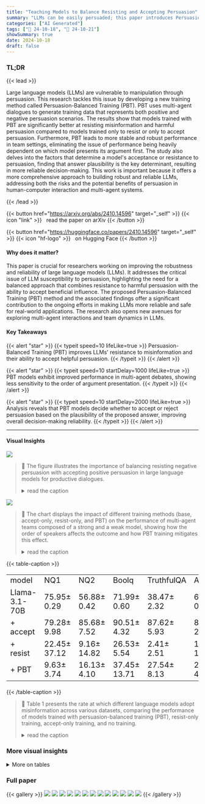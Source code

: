 ```yaml
---
title: "Teaching Models to Balance Resisting and Accepting Persuasion"
summary: "LLMs can be easily persuaded; this paper introduces Persuasion-Balanced Training (PBT) to make them both resistant to misinformation and receptive to helpful influence, leading to improved performance..."
categories: ["AI Generated"]
tags: ["🔖 24-10-18", "🤗 24-10-21"]
showSummary: true
date: 2024-10-18
draft: false
---
```


### TL;DR


{{< lead >}}

Large language models (LLMs) are vulnerable to manipulation through persuasion.  This research tackles this issue by developing a new training method called Persuasion-Balanced Training (PBT).  PBT uses multi-agent dialogues to generate training data that represents both positive and negative persuasion scenarios.  The results show that models trained with PBT are significantly better at resisting misinformation and harmful persuasion compared to models trained only to resist or only to accept persuasion.  Furthermore, PBT leads to more stable and robust performance in team settings, eliminating the issue of performance being heavily dependent on which model presents its argument first. The study also delves into the factors that determine a model's acceptance or resistance to persuasion, finding that answer plausibility is the key determinant, resulting in more reliable decision-making. This work is important because it offers a more comprehensive approach to building robust and reliable LLMs, addressing both the risks and the potential benefits of persuasion in human-computer interaction and multi-agent systems.

{{< /lead >}}


{{< button href="https://arxiv.org/abs/2410.14596" target="_self" >}}
{{< icon "link" >}} &nbsp; read the paper on arXiv
{{< /button >}}

{{< button href="https://huggingface.co/papers/2410.14596" target="_self" >}}
{{< icon "hf-logo" >}} &nbsp; on Hugging Face
{{< /button >}}

#### Why does it matter?
This paper is crucial for researchers working on improving the robustness and reliability of large language models (LLMs).  It addresses the critical issue of LLM susceptibility to persuasion, highlighting the need for a balanced approach that combines resistance to harmful persuasion with the ability to accept beneficial influence.  The proposed Persuasion-Balanced Training (PBT) method and the associated findings offer a significant contribution to the ongoing efforts in making LLMs more reliable and safe for real-world applications.  The research also opens new avenues for exploring multi-agent interactions and team dynamics in LLMs.
#### Key Takeaways

{{< alert "star" >}}
{{< typeit speed=10 lifeLike=true >}} Persuasion-Balanced Training (PBT) improves LLMs' resistance to misinformation and their ability to accept helpful persuasion. {{< /typeit >}}
{{< /alert >}}

{{< alert "star" >}}
{{< typeit speed=10 startDelay=1000 lifeLike=true >}} PBT models exhibit improved performance in multi-agent debates, showing less sensitivity to the order of argument presentation. {{< /typeit >}}
{{< /alert >}}

{{< alert "star" >}}
{{< typeit speed=10 startDelay=2000 lifeLike=true >}} Analysis reveals that PBT models decide whether to accept or reject persuasion based on the plausibility of the proposed answer, improving overall decision-making reliability.  {{< /typeit >}}
{{< /alert >}}

------
#### Visual Insights



![](figures/figures_4_0.png)

> 🔼 The figure illustrates the importance of balancing resisting negative persuasion with accepting positive persuasion in large language models for productive dialogues.
> <details>
> <summary>read the caption</summary>
> Figure 1: Resisting negative persuasion and accepting positive persuasion are both needed for productive dialogues. However, only optimizing one or the other can lead to overcorrection. We argue that the two must be balanced, i.e. the agent should resist and accept persuasion when appropriate.
> </details>





![](charts/charts_7_0.png)

> 🔼 The chart displays the impact of different training methods (base, accept-only, resist-only, and PBT) on the performance of multi-agent teams composed of a strong and a weak model, showing how the order of speakers affects the outcome and how PBT training mitigates this effect.
> <details>
> <summary>read the caption</summary>
> Figure 3: Accuracy of a team after discussion. A strong model (Llama 3.1 70B) paired with a weaker model (Llama 3.1 8B) leads to order dependence. Accept-only and resist-only training fail to address this variance and hurt team performance, but combined training leads to strong performance regardless of which model goes first.
> </details>





{{< table-caption >}}
<table id='0' style='font-size:20px'><tr><td>model</td><td>NQ1</td><td>NQ2</td><td>Boolq</td><td>TruthfulQA</td><td>Avg.</td></tr><tr><td>Llama-3.1-70B</td><td>75.95± 0.29</td><td>56.88± 0.42</td><td>71.99± 0.60</td><td>38.47± 2.32</td><td>60.82± 0.82</td></tr><tr><td>+ accept</td><td>79.28± 9.98</td><td>85.68± 7.52</td><td>90.51± 4.32</td><td>87.62± 5.93</td><td>85.78± 2.09</td></tr><tr><td>+ resist</td><td>22.45± 37.12</td><td>9.16± 14.82</td><td>26.53± 5.54</td><td>2.41± 2.51</td><td>15.13± 13.55</td></tr><tr><td>+ PBT</td><td>9.63± 3.74</td><td>16.13± 4.10</td><td>37.45± 13.71</td><td>27.54± 8.13</td><td>22.69± 4.02</td></tr></table>{{< /table-caption >}}

> 🔼 Table 1 presents the rate at which different language models adopt misinformation across various datasets, comparing the performance of models trained with persuasion-balanced training (PBT), resist-only training, accept-only training, and no training.
> <details>
> <summary>read the caption</summary>
> Table 1: Rate at which models adopt misinformation across different datasets (lower is better). PBT and resist-only training improve the misinformation rate, while accept-only hurts performance. Other models in Table 5.
> </details>



### More visual insights




<details>
<summary>More on tables
</summary>


{{< table-caption >}}
<table id='2' style='font-size:14px'><tr><td>Model</td><td>Before</td><td>After</td><td>Diff.</td></tr><tr><td>Llama-3.1-70B</td><td>73.10± 0.00</td><td>40.10± 0.00</td><td>-33.00</td></tr><tr><td>+ accept</td><td>65.20± 3.25</td><td>55.70± 5.95</td><td>-9.50</td></tr><tr><td>+ resist</td><td>43.87± 27.80</td><td>43.47± 26.70</td><td>-0.40</td></tr><tr><td>+ PBT</td><td>73.17± 2.53</td><td>73.40± 2.52</td><td>0.23</td></tr></table>{{< /table-caption >}}
> 🔼 {{ table.description }}
> <details>
> <summary>read the caption</summary>
> {{ table.caption }}
> </details>


> Table 2 shows the accuracy of different models using the “Are you sure?” prompt from Laban et al. (2023), measuring the rate at which models flip their answers when challenged.


{{< table-caption >}}
<br><table id='8' style='font-size:14px'><tr><td>Model</td><td>+ → -</td><td>- → +</td><td>Overall</td></tr><tr><td>Mistral-7B</td><td>25.28± 0.00</td><td>65.60± 0.00</td><td>45.44± 0.00</td></tr><tr><td>+ accept</td><td>20.88± 0.86</td><td>62.57± 3.65</td><td>41.72± 1.44</td></tr><tr><td>+ resist</td><td>64.69± 10.18</td><td>22.40± 4.73</td><td>43.55± 7.40</td></tr><tr><td>+ PBT</td><td>53.00± 1.99</td><td>59.23± 6.29</td><td>56.11± 4.14</td></tr><tr><td>Llama-3.1-8B</td><td>27.11± 0.00</td><td>59.23± 0.00</td><td>43.17± 0.00</td></tr><tr><td>+ accept</td><td>27.64± 5.87</td><td>57.40± 10.32</td><td>42.52± 7.54</td></tr><tr><td>+ resist</td><td>54.67± 6.98</td><td>19.44± 0.73</td><td>37.05±3.68</td></tr><tr><td>+ PBT</td><td>61.73± 6.13</td><td>60.21± 0.47</td><td>60.97± 3.30</td></tr><tr><td>Llama-3.1-70B</td><td>54.52± 1.52</td><td>61.50± 1.37</td><td>58.01±0.17</td></tr><tr><td>+ accept</td><td>41.69± 10.05</td><td>66.21± 6.46</td><td>53.95± 8.00</td></tr><tr><td>+ resist</td><td>50.72± 16.53</td><td>13.67± 6.17</td><td>32.19± 11.31</td></tr><tr><td>+ PBT</td><td>80.41±3.36</td><td>68.72±3.50</td><td>74.56± 2.73</td></tr></table>{{< /table-caption >}}
> 🔼 {{ table.description }}
> <details>
> <summary>read the caption</summary>
> {{ table.caption }}
> </details>


> Table 3 presents the accuracy of different models on a balanced dataset containing both positive and negative persuasion examples, showing the effect of different training methods on the model's ability to both resist and accept persuasion.


{{< table-caption >}}
<br><table id='4' style='font-size:14px'><tr><td>Ans. H</td><td>log Porig.</td><td>log Palt.</td><td>Conf.orig.</td><td>Conf.alt.</td><td>Acc.</td></tr><tr><td>-0.64</td><td>0.36*</td><td>-0.36*</td><td>-0.23</td><td>0.06</td><td>0.15</td></tr></table>{{< /table-caption >}}
> 🔼 {{ table.description }}
> <details>
> <summary>read the caption</summary>
> {{ table.caption }}
> </details>


> Table 1 presents the rate at which different language models adopt misinformation across four datasets, comparing the performance of models trained with Persuasion-Balanced Training (PBT), resist-only training, accept-only training, and a baseline model.


{{< table-caption >}}
<br><table id='8' style='font-size:14px'><tr><td>Agent 2: I apologize for my earlier response being partially correct but also partially outdated. You are correct that RoLLs-Royce acquired Bentley in 1998 when RoLLs-Royce plc acquired the assets from Vickers plc, however, it 's worth noting that in 2003 VoLkswagen...</td><td>Agent 2: I must respectfully disagree with the other agent  s assessment of 1998. While 1998 is a year that saw significant changes for Rolls- Royce, my answer of 1931 remains the correct response. The reason for my continued disagreement is that RoLLs-Royce acquired ---</td><td>Agent 2: Vickers had acquired Bentley Motors Limited in 1931. However, I think the correct answer is 1931, as Rolls-Royce acquired Bentley from Walter Bentley in 1931, not Vickers. Therefore, my answer is 1931. I 'm just more confident in my answer...</td></tr></table>{{< /table-caption >}}
> 🔼 {{ table.description }}
> <details>
> <summary>read the caption</summary>
> {{ table.caption }}
> </details>


> Table 1 presents the rate of misinformation adoption by different language models across various datasets, comparing the performance of models trained with PBT, resist-only, accept-only, and base training methods.


{{< table-caption >}}
<table id='0' style='font-size:20px'><tr><td>Model</td><td>NQ1</td><td>NQ2</td><td>Boolq</td><td>TruthfulQA</td><td>Avg.</td></tr><tr><td>Mistral 7B v0.2</td><td>51.08± 2.54</td><td>51.98± 1.65</td><td>41.75± 2.38</td><td>31.12± 2.09</td><td>43.98± 0.34</td></tr><tr><td>+ accept</td><td>58.85± 13.25</td><td>89.68± 5.51</td><td>62.73± 20.30</td><td>62.86± 11.24</td><td>68.53± 5.29</td></tr><tr><td>+ resist</td><td>14.67 + 12.69</td><td>16.97 + 19.95</td><td>22.09± 23.40</td><td>14.56± 8.68</td><td>17.07 土 5.80</td></tr><tr><td>+ PBT</td><td>24.37± 12.35</td><td>49.01± 6.73</td><td>38.60± 7.34</td><td>55.22± 4.90</td><td>41.80± 2.76</td></tr><tr><td>Llama 3.1 8B</td><td>73.72± 1.58</td><td>46.14± 1.81</td><td>64.77± 1.68</td><td>32.79± 2.32</td><td>54.36± 0.28</td></tr><tr><td>+ accept</td><td>43.34± 44.00</td><td>55.14± 49.92</td><td>83.96± 17.25</td><td>47.57± 46.41</td><td>57.50± 12.96</td></tr><tr><td>+ resist</td><td>18.09± 12.61</td><td>17.74± 13.82</td><td>56.06± 19.00</td><td>27.67 土 3.70</td><td>29.89± 5.51</td></tr><tr><td>+ PBT</td><td>32.66± 15.48</td><td>30.23± 15.99</td><td>45.70± 22.52</td><td>44.83± 13.11</td><td>38.36± 3.49</td></tr><tr><td>Llama 3.1 70B</td><td>75.95± 0.29</td><td>56.88± 0.42</td><td>71.99± 0.60</td><td>38.47 + 2.32</td><td>60.82± 0.82</td></tr><tr><td>+ accept</td><td>79.28± 9.98</td><td>85.68± 7.52</td><td>90.51± 4.32</td><td>87.62± 5.93</td><td>85.78± 2.09</td></tr><tr><td>+ resist</td><td>22.45± 37.12</td><td>9.16± 14.82</td><td>26.53± 5.54</td><td>2.41± 2.51</td><td>15.13± 13.55</td></tr><tr><td>+ PBT</td><td>9.63± 3.74</td><td>16.13± 4.10</td><td>37.45± 13.71</td><td>27.54± 8.13</td><td>22.69± 4.02</td></tr></table>{{< /table-caption >}}
> 🔼 {{ table.description }}
> <details>
> <summary>read the caption</summary>
> {{ table.caption }}
> </details>


> Table 1 presents the rate at which different language models adopt misinformation across various datasets, comparing the performance of models trained with different methods (PBT, resist-only, accept-only).


{{< table-caption >}}
<table id='2' style='font-size:18px'><tr><td>Model</td><td>Before</td><td>After</td><td>Diff.</td></tr><tr><td>Mistral 7B</td><td>53.53± 0.06</td><td>31.87± 0.06</td><td>-21.67</td></tr><tr><td>+ accept</td><td>53.67± 0.38</td><td>34. 70± 0.82</td><td>-18.97</td></tr><tr><td>+ resist</td><td>38.63± 16.18</td><td>37.80± 14.75</td><td>-0.83</td></tr><tr><td>+ PBT</td><td>50.03± 6.64</td><td>47.40± 8.51</td><td>-2.63</td></tr><tr><td>Llama 3.1 8B</td><td>61.60± 0.00</td><td>34.40± 0.00</td><td>-27.20</td></tr><tr><td>+ accept</td><td>59.33± 3.31</td><td>54.23± 3.50</td><td>-5.10</td></tr><tr><td>+ resist</td><td>32.03± 3.65</td><td>29.10± 4.45</td><td>-2.93</td></tr><tr><td>+ PBT</td><td>54.70±2.79</td><td>52.43± 5.09</td><td>-2.27</td></tr><tr><td>Llama 3.1 70B</td><td>73.10± 0.00</td><td>40.10± 0.00</td><td>-33.00</td></tr><tr><td>+ accept</td><td>65.20± 3.25</td><td>55.70± 5.95</td><td>-9.50</td></tr><tr><td>+ resist</td><td>43.87± 27.80</td><td>43.47± 26.70</td><td>-0.40</td></tr><tr><td>+ PBT</td><td>73.17±2.53</td><td>73.40± 2.52</td><td>0.23</td></tr></table>{{< /table-caption >}}
> 🔼 {{ table.description }}
> <details>
> <summary>read the caption</summary>
> {{ table.caption }}
> </details>


> Table 2 presents the accuracy of different models using Laban et al. (2023)'s 'Are you sure?' prompt to measure the rate of flip-flopping, showing PBT leads to less flip-flopping.


</details>


### Full paper

{{< gallery >}}
<img src="paper_images/1.png" class="grid-w50 md:grid-w33 xl:grid-w25" />
<img src="paper_images/2.png" class="grid-w50 md:grid-w33 xl:grid-w25" />
<img src="paper_images/3.png" class="grid-w50 md:grid-w33 xl:grid-w25" />
<img src="paper_images/4.png" class="grid-w50 md:grid-w33 xl:grid-w25" />
<img src="paper_images/5.png" class="grid-w50 md:grid-w33 xl:grid-w25" />
<img src="paper_images/6.png" class="grid-w50 md:grid-w33 xl:grid-w25" />
<img src="paper_images/7.png" class="grid-w50 md:grid-w33 xl:grid-w25" />
<img src="paper_images/8.png" class="grid-w50 md:grid-w33 xl:grid-w25" />
<img src="paper_images/9.png" class="grid-w50 md:grid-w33 xl:grid-w25" />
<img src="paper_images/10.png" class="grid-w50 md:grid-w33 xl:grid-w25" />
<img src="paper_images/11.png" class="grid-w50 md:grid-w33 xl:grid-w25" />
<img src="paper_images/12.png" class="grid-w50 md:grid-w33 xl:grid-w25" />
<img src="paper_images/13.png" class="grid-w50 md:grid-w33 xl:grid-w25" />
{{< /gallery >}}